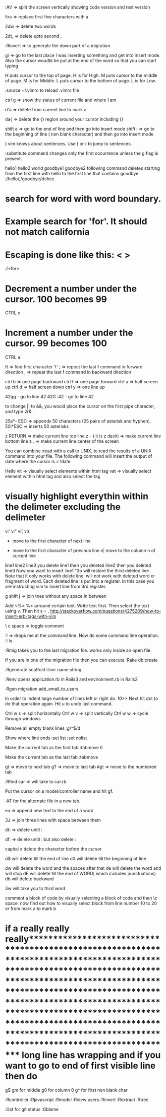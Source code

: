 :AV => split the screen vertically showing code version and test version

5ra => replace first five characters with a

2dw => delete two words

2dt, => delete upto second ,

:Rinvert => to generate the down part of a migration

gi => go to the last place I was inserting something and get into insert mode. Also the cursor woudld be put at the end of the word so that you can start typing

H puts cursor to the top of page. H is for High.
M puts cursor to the middle of page. M is for Middle.
L puts cursor to the bottom of page. L is for Low.

:source ~/.vimrc to reload .vimrc file



ctrl g => show the status of current file and where I am

d'a => delete from current line to mark a

da{ => delete the {} region around your cursor including {}

shift a => go to the end of line and then go into insert mode
shift i => go to the beginning of line ( non blank character) and then go into insert mode

)  vim knows about sentences. Use ) or ( to jump to sentences.

:substitute command changes only the first occurrence unless the g flag is present.

hello1
hello2
world
goodbye1
goodbye2
following command deletes starting from the first line with hello to the first line that contains goodbye.
:/hello/,/goodbye/delete


# search for word with word boundary.
# Example search for 'for'. It should not match california
# Escaping is done like this:  \<  \>
:/\<for\>

# Decrement a number under the cursor. 100 becomes 99
CTRL x

# Increment a number under the cursor. 99 becomes 100
CTRL a

ft => find first character 't'
; => repeat the last f command in forward direction
, => repeat the last f command in backward direction

ctrl b => one page backward
ctrl f => one page forward
ctrl u => half screen up
ctrl d => half screen down
ctrl y => one line up

42gg - go to line 42
42G
:42 - go to line 42

to change || to &&, you would place the cursor on the first pipe character, and type 2r&.

25a*- ESC => appends 50 characters (25 pairs of asterisk and hyphen).
50i*ESC => inserts 50 asterisks

z RETURN => make current line top line
z - ( it is z dash) => make current line bottom line
z . => make current line center of the screen

You can combine :read with a call to UNIX, to read the results of a UNIX command into your file. The following command will insert the output of date where the cursor is
:r !date

<a>Hello</a>
vit => visually select elements within html tag
vat => visually select element within html tag and also select the tag

# visually highlight everythin within the delimeter excluding the delimeter
vi'
vi"
vi[
vi{


+ move to the first character of next line
- move to the first character of previous line
n| move to the column n of current line


line1
line2
line3
you delete line1
then you deleted line2
then you deleted line3
Now you want to insert line1
"3p will restore the third deleted line . Note that it only works with delete line. will not work with deleted word or fragment of word. Each deleted line is put into a register. In this case you are instructing vim to insert line from 3rd register.


g shift j => join tnes without any space in between

Add <%= %> arround certain text. Write text first. Then select the text using v. Then hit s = .
http://stackoverflow.com/questions/4275209/how-to-insert-erb-tags-with-vim


\ c space => toggle comment

:! => drops me at the command line. Now do some command line operation.
:! ls

:Rmig takes you to the last migration file. works only inside an open file.

If you are in one of the migration file then you can execute
:Rake db:create

:Rgenerate scaffold User name:string

:Renv opens application.rb in Rails3 and environment.rb in Rails2

:Rgen migration add_email_to_users

In order to indent large number of lines left or right do. 10>> Next hit dot to do that operation again. Hit u to undo last command.

Ctrl w s => split horizontally
Ctrl w v => split vertically
Ctrl w w => cycle through windows

Remove all empty blank lines
:g/^$/d

Show where line ends
:set list
:set nolist

Make the current tab as the first tab
:tabmove 0

Make the current tab as the last tab
:tabmove

gt => move to next tab
gT => move to last tab
#gt => move to the numbered tab

:Rfind car => will take to car.rb

Put the cursor on a model/controller name and hit gf.

:AT for the alternate file in a new tab.

ea => append new text to the end of a word

3J => join three lines with space between them

dt: => delete until :

df: => delete until : but also delete :

capital x delete the character before the cursor

d$ will delete till the end of line
d0 will delete till the beginning of line

dw will delete the word and the spaces after that
de will delete the word and will stop
dE will delete till the end of WORD( which includes punctuations)
db will delete backward

3w will take you to third word

comment a block of code by visually selecting a block of code and then \c space.
now find out how to visually select block from line number 10 to 20 or from mark a to mark b


# if a really really really************************************************************************************************************************************************************************************************************************************************************************************************************************************************************** long line has wrapping and if you want to go to end of first visible line then do
g$
gm for middle
g0 for column 0
g^ for first non blank char



:Rcontroller
:Rjavascript
:Rmodel
:Rview users
:Rinvert
:Rextract
:Rtree


:Gst for git status
:Gblame
